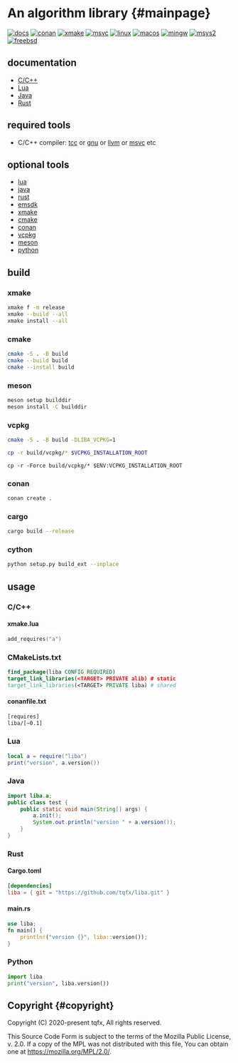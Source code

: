 # An algorithm library {#mainpage}

[![docs](https://github.com/tqfx/liba/actions/workflows/docs.yml/badge.svg)](https://github.com/tqfx/liba/actions/workflows/docs.yml)
[![conan](https://github.com/tqfx/liba/actions/workflows/conan.yml/badge.svg)](https://github.com/tqfx/liba/actions/workflows/conan.yml)
[![xmake](https://github.com/tqfx/liba/actions/workflows/xmake.yml/badge.svg)](https://github.com/tqfx/liba/actions/workflows/xmake.yml)
[![msvc](https://github.com/tqfx/liba/actions/workflows/msvc.yml/badge.svg)](https://github.com/tqfx/liba/actions/workflows/msvc.yml)
[![linux](https://github.com/tqfx/liba/actions/workflows/linux.yml/badge.svg)](https://github.com/tqfx/liba/actions/workflows/linux.yml)
[![macos](https://github.com/tqfx/liba/actions/workflows/macos.yml/badge.svg)](https://github.com/tqfx/liba/actions/workflows/macos.yml)
[![mingw](https://github.com/tqfx/liba/actions/workflows/mingw.yml/badge.svg)](https://github.com/tqfx/liba/actions/workflows/mingw.yml)
[![msys2](https://github.com/tqfx/liba/actions/workflows/msys2.yml/badge.svg)](https://github.com/tqfx/liba/actions/workflows/msys2.yml)
[![freebsd](https://github.com/tqfx/liba/actions/workflows/freebsd.yml/badge.svg)](https://github.com/tqfx/liba/actions/workflows/freebsd.yml)

## documentation

- [C/C++](https://tqfx.org/liba/)
- [Lua](https://tqfx.org/liba/lua/)
- [Java](https://tqfx.org/liba/java/)
- [Rust](https://tqfx.org/rust/liba/)

## required tools

- C/C++ compiler: [tcc](https://bellard.org/tcc) or [gnu](https://gcc.gnu.org) or [llvm](https://clang.llvm.org) or [msvc](https://visualstudio.microsoft.com/visual-cpp-build-tools) etc

## optional tools

- [lua](https://www.lua.org)
- [java](https://www.oracle.com/java)
- [rust](https://www.rust-lang.org)
- [emsdk](https://emscripten.org)
- [xmake](https://xmake.io)
- [cmake](https://cmake.org)
- [conan](https://conan.io)
- [vcpkg](https://vcpkg.io)
- [meson](https://mesonbuild.com)
- [python](https://www.python.org)

## build

### xmake

```bash
xmake f -m release
xmake --build --all
xmake install --all
```

### cmake

```bash
cmake -S . -B build
cmake --build build
cmake --install build
```

### meson

```bash
meson setup builddir
meson install -C builddir
```

### vcpkg

```bash
cmake -S . -B build -DLIBA_VCPKG=1
```

```bash
cp -r build/vcpkg/* $VCPKG_INSTALLATION_ROOT
```

```pwsh
cp -r -Force build/vcpkg/* $ENV:VCPKG_INSTALLATION_ROOT
```

### conan

```bash
conan create .
```

### cargo

```bash
cargo build --release
```

### cython

```bash
python setup.py build_ext --inplace
```

## usage

### C/C++

#### xmake.lua

```lua
add_requires("a")
```

### CMakeLists.txt

```cmake
find_package(liba CONFIG REQUIRED)
target_link_libraries(<TARGET> PRIVATE alib) # static
target_link_libraries(<TARGET> PRIVATE liba) # shared
```

#### conanfile.txt

```txt
[requires]
liba/[~0.1]
```

### Lua

```lua
local a = require("liba")
print("version", a.version())
```

### Java

```java
import liba.a;
public class test {
    public static void main(String[] args) {
        a.init();
        System.out.println("version " + a.version());
    }
}
```

### Rust

#### Cargo.toml

```toml
[dependencies]
liba = { git = "https://github.com/tqfx/liba.git" }
```

#### main.rs

```rs
use liba;
fn main() {
    println!("version {}", liba::version());
}
```

### Python

```py
import liba
print("version", liba.version())
```

## Copyright {#copyright}

Copyright (C) 2020-present tqfx, All rights reserved.

This Source Code Form is subject to the terms of the Mozilla Public
License, v. 2.0. If a copy of the MPL was not distributed with this
file, You can obtain one at <https://mozilla.org/MPL/2.0/>.
